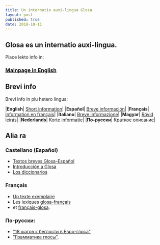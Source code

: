 ```yaml
---
title: Un internatio auxi-lingua Glosa
layout: post
published: true
date: 2018-10-11
---
```



## Glosa es un internatio auxi-lingua.

Place lekto info in:

### [Mainpage in English](en/)

<!--### [Hauptseite auf Deutsch](en/dt-index) ### [Cefa-pagina in Glosa](en/gl-index)-->

## Brevi info

Brevi info in plu hetero lingua:

|**English**| [Short information](brevi/english)|
|**Español**| [Breve información](brevi/espanjol)|
|**Français**| [Information en français](brevi/francais)|
|**Italiano**| [Breve informazione](brevi/italiano)|
|**Magyar**| [Rövid leírás](brevi/magyar)|
|**Nederlands**| [Korte informatie](brevi/nederlands)|
|**По-русски**| [Краткое описание](brevi/ruski)|


## Alia ra

### Castellano (Español)

 - [Textos breves Glosa-Español](brevi/estextu.htm)
 - [Introducción a Glosa](brevi/esintra.htm)
 - [Los diccionarios](gid/index.html)

### Français

 - [Un texte exemplaire](brevi/frdaudet.htm)
 - Les lexiques [glosa-français](gid/gl1kfr.htm)
 - et [français-glosa](gid/frgl1k.htm).

### По-русски:

 - ["18 шагов к беглости в Евро-глоса"](brevi/ru18s.htm)
 - ["Грамматика глосы"](brevi/rugram.htm).
